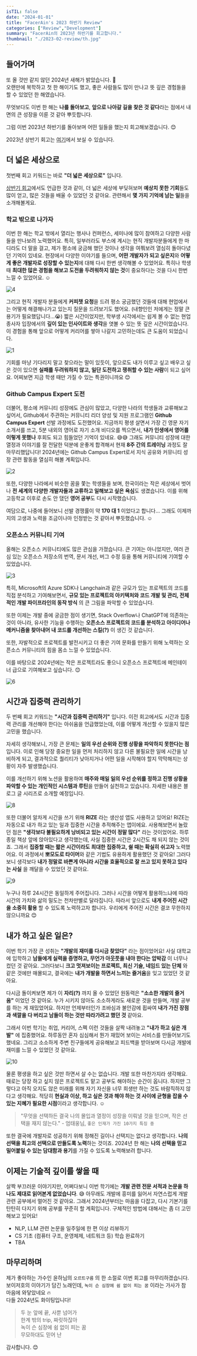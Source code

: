 ```yaml
---
isTIL: false
date: "2024-01-01"
title: "FacerAin's 2023 하반기 Review"
categories: ["Review","Development"]
summary: "FacerAin의 2023년 하반기를 회고합니다."
thumbnail: "./2023-02-review/th.jpg"
---
```


## 들어가며

또 올 것만 같지 않던 2024년 새해가 밝았습니다. 🥲  
오랜만에 복학하고 첫 한 해이기도 했고, 좋은 사람들도 많이 만나고 뜻 깊은 경험들을 할 수 있었던 한 해였습니다.  

무엇보다도 이번 한 해는 **나를 돌아보고**, **앞으로 나아갈 길을 찾은 것 같다**라는 점에서 내면의 큰 성장을 이룬 것 같아 뿌듯합니다.

그럼 이번 2023년 하반기를 돌아보며 어떤 일들을 했는지 회고해보겠습니다. 😊

2023년 상반기 회고는 [여기](https://facerain.github.io/2023-01-review/)에서 보실 수 있습니다.


## 더 넓은 세상으로
첫번째 회고 키워드는 바로 **"더 넓은 세상으로"** 입니다.  

[상반기 회고](https://facerain.github.io/2023-01-review/)에서도 언급한 것과 같이, 더 넓은 세상에 부딪혀보며 **예상치 못한 기회**들도 많이 얻고, 많은 것들을 배울 수 있었던 것 같아요. 관련해서 **몇 가지 기억에 남는 일**들을 소개해볼게요.

### 학교 밖으로 나가자
이번 한 해는 학교 밖에서 열리는 행사나 컨퍼런스, 세미나에 많이 참여하고 다양한 사람들을 만나보려 노력했어요. 특히, 일부러라도 부스에 계시는 현직 개발자분들에게 한 마디라도 더 말을 걸고, 제가 평소에 궁금해 했던 것이나 생각을 여쭤보려 열심히 돌아다녔던 기억이 있네요. 현장에서 다양한 이야기를 들으며, **어떤 개발자가 되고 싶은지**와 **어떻게 좋은 개발자로 성장할 수 있는지**에 대해 다시 한번 생각해볼 수 있었어요. 특히나 학생 때 **최대한 많은 경험을 해보고 도전을 두려워하지 않는 것**이 중요하다는 것을 다시 한번 느낄 수 있었어요. ☺️

![4](2023-02-review/4.jpg "학점과 뒤바꾼 세미나 참여의 흔적...")  

그리고 현직 개발자 분들에게 **커피챗 요청**을 드려 평소 궁금했던 것들에 대해 현업에서는 어떻게 해결해나가고 있는지 질문을 드려보기도 했어요. (내향인인 저에게는 정말 큰 용기가 필요했답니다...😭) 짧은 시간이었지만, 학부생 시각에서는 쉽게 볼 수 없는 현업 종사자 입장에서의 **깊이 있는 인사이트와 생각**을 엿볼 수 있는 뜻 깊은 시간이었습니다. 이 경험을 통해 앞으로 어떻게 커리어를 쌓아 나갈지 고민하는데도 큰 도움이 되었습니다.   

![1](2023-02-review/1.png "꼬꼬마 학부생의 커피챗 요청을 흔쾌히 받아주셔서 정말 감사했습니다. ☺️")


기회를 마냥 기다리지 말고 찾으라는 말이 있듯이, 앞으로도 내가 이루고 싶고 배우고 싶은 것이 있으면 **실패를 두려워하지 않고, 일단 도전하고 쟁취할 수 있는 사람**이 되고 싶어요. 어찌보면 지금 학생 때만 가질 수 있는 특권이니까요 😊

### Github Campus Expert 도전
더불어, 평소에 커뮤니티 성장에도 관심이 많았고, 다양한 나라의 학생들과 교류해보고 싶어서, Github에서 주관하는 커뮤니티 리더 양성 및 지원 프로그램인 **Github Campus Expert** 선발 과정에도 도전했어요. 지금까지 평생 살면서 가장 긴 영문 자기소개서를 쓰고, 5분 내외의 영어로 자기 소개 비디오를 찍으면서, **내가 인생에서 영어를 이렇게 못했나** 후회도 되고 힘들었던 기억이 있네요. 😅😅  그래도 커뮤니티 성장에 대한 열정과 이야기를 잘 전달한 덕분에 운좋게 합격해서 현재 **8주 간의 트레이닝** 과정도 잘 마무리했답니다! 2024년에는 Github Campus Expert로서 지식 공유와 커뮤니티 성장 관련 활동을 열심히 해볼 계획입니다.

![2](2023-02-review/2.png "Github Campus Expert 선발")  

또한, 다양한 나라에서 비슷한 꿈을 쫓는 학생들을 보며, 한국이라는 작은 세상에서 벗어나 **전 세계의 다양한 개발자들과 교류하고 일해보고 싶은 욕심**도 생겼습니다. 이를 위해 고등학교 이후로 손도 안 댔던 **영어 공부**도 다시 시작했습니다.

여담으로, 나중에 들어보니 선발 경쟁률이 약 **170 대 1** 이었다고 합니다... 그래도 이제까지의 고생과 노력을 조금이나마 인정받는 것 같아서 뿌듯했습니다. ☺️  

### 오픈소스 커뮤니티 기여
올해는 오픈소스 커뮤니티에도 많은 관심을 가졌습니다. 큰 기여는 아니었지만, 여러 관심 있는 오픈소스 저장소의 번역, 문서 개선, 버그 수정 등을 통해 커뮤니티에 기여할 수 있었습니다.

![3](2023-02-review/3.png "여러 오픈소스 프로젝트에 기웃거리고 배울 수 있었던 한 해")  

특히, Microsoft의 Azure SDK나 Langchain과 같은 규모가 있는 프로젝트의 코드를 직접 분석하고 기여해보면서, **규모 있는 프로젝트의 아키텍처와 코드 개발 및 관리, 전체적인 개발 파이프라인의 동작 방식** 의 큰 그림을 파악할 수 있었습니다.

또한 이제는 개발 중에 궁금한 점이 생기면, Stack Overflow나 ChatGPT에 의존하는 것이 아니라, 유사한 기능을 수행하는 **오픈소스 프로젝트의 코드를 분석하고 아이디어나 메커니즘을 찾아내어 내 코드를 개선하는 스킬(?)** 이 생긴 것 같습니다.

또한, 자발적으로 프로젝트를 발전시키고 더 좋은 기여 문화를 만들기 위해 노력하는 오픈소스 커뮤니티의 힘을 몸소 느낄 수 있었습니다.

이를 바탕으로 2024년에는 작은 프로젝트라도 좋으니 오픈소스 프로젝트에 메인테이너 급으로 기여해보고 싶습니다. 😊

![6](2023-02-review/6.png "주도적으로 번역 프로젝트도 수행해보고 있습니다!")  

## 시간과 집중력 관리하기
두 번째 회고 키워드는 **"시간과 집중력 관리하기"** 입니다. 이전 회고에서도 시간과 집중력 관리를 개선해야 한다는 아쉬움을 언급했었는데, 이를 어떻게 개선할 수 있을지 많은 고민을 했습니다.

자세히 생각해보니, 가장 큰 문제는 **일의 우선 순위와 진행 상황을 파악하지 못한다는 점**입니다. 이로 인해 당장 중요한 일을 먼저 처리하지 않고 다른 불필요한 일에 시간을 낭비하게 되고, 결과적으로 퀄리티가 낮아지거나 어떤 일을 시작해야 할지 막막해지는 상황이 자주 발생했습니다.

이를 개선하기 위해 노션을 활용하여 **매주와 매일 일의 우선 순위를 정하고 진행 상황을 파악할 수 있는 개인적인 시스템과 루틴**을 만들어 실천하고 있습니다. 자세한 내용은 블로그 글 시리즈로 소개할 예정입니다.

![8](2023-02-review/8.png "나만의 시간 관리 시스템을 만든 한 해!")  

또한 더불어 알차게 시간을 쓰기 위해 **RIZE** 라는 생산성 앱도 사용하고 있어요! RIZE는 자동으로 내가 하고 있는 일과 집중한 시간을 추적해주는 앱이에요. 사용해보면서 놀랐던 점은 **"생각보다 불필요하게 낭비되고 있는 시간이 정말 많다"** 라는 것이었어요. 하루 종일 책상 앞에 앉아있다고 생각했는데, 사실 집중한 시간은 2시간도 채 되지 않는 것이죠. 그래서 **집중할 때는 짧은 시간이라도 최대한 집중하고, 쉴 때는 확실히 쉬고자** 노력했어요. 이 과정에서 **뽀모도로 타이머**와 같은 기법도 유용하게 활용했던 것 같아요! 그러다보니 생각보다 **내가 정말로 바쁜게 아니라 시간을 효율적으로 잘 쓰고 있지 못하고 있다는 사실** 을 깨달을 수 있었던 것 같아요. 

![9](2023-02-review/9.png "RIZE를 활용한 집중한 시간 추적")  

누구나 하루 24시간은 동일하게 주어집니다. 그러나 시간을 어떻게 활용하느냐에 따라 시간의 가치와 삶의 밀도는 천차만별로 달라집니다. 따라서 앞으로도 **내게 주어진 시간을 소중히 활용** 할 수 있도록 노력하고자 합니다. 우리에게 주어진 시간은 결코 무한하지 않으니까요 😊

## 내가 하고 싶은 일은?
이번 학기 가장 큰 성취는 **"개발의 재미를 다시금 찾았다"** 라는 점이었어요! 사실 대학교에 입학하고 **남들에게 실력을 증명하고, 무언가 아웃풋을 내야 한다는 압박감** 이 너무나 컸던 것 같아요. 그러다보니 **크고 멋져보이는 프로젝트, 최신 기술, 네임드 있는 단체** 와 같은 것에만 매몰되고, 결국에는 **내가 개발을 하면서 느끼는 즐거움**을 잊고 있었던 것 같아요. 

다시금 돌이켜보면 제가 이 **자리(?)** 까지 올 수 있었던 원동력은 **"소소한 개발의 즐거움"** 이었던 것 같아요. 누가 시키지 않아도 소소하게라도 새로운 것을 만들며, 개발 공부를 하는 게 재밌었어요. 하지만 언제부터인가 조바심과 불안감에 휩싸여 **내가 가진 장점과 색깔을 다 버리고 남들이 하는 것만 따라가려고 했던 것** 같아요. 

그래서 이번 학기는 취업, 커리어, 스펙 이런 것들을 살짝 내려놓고 **"내가 하고 싶은 개발"** 에 집중했어요. 하루동안 혼자 심심해서 뭔가 재밌어 보이는 서비스를 만들어보기도 했네요. 그리고 소소하게 주변 친구들에게 공유해보고 피드백을 받아보며 다시금 개발에 재미를 느낄 수 있었던 것 같아요.   

![10](2023-02-review/10.png "그래도 나름 연말로 갈수록 점점 진해지는 잔디밭")  

물론 평생을 하고 싶은 것만 하면서 살 수는 없습니다. 개발 또한 마찬가지라 생각해요. 때로는 당장 하고 싶지 않은 프로젝트도 맡고 공부도 해야하는 순간이 옵니다. 하지만 그렇다고 아직 오지도 않은 미래를 위해 자기 자신을 너무 희생만 하는 것도 바람직하지 않다고 생각해요. 적당히 **현실과 이상, 하고 싶은 것과 해야 하는 것 사이에 균형을 잡을 수 있는 지혜가 필요한 시점**이라고 생각합니다. ☺️


> "무엇을 선택하든 결국 나의 몰입과 열정이 성장을 이뤄낼 것을 믿으며, 작은 선택을 재지 않는다." - 엄태웅님, `좋은 인재가 가진 10가지 특징 중`

또한 결국에 개발자로 성공하기 위해 정해진 길이나 선택지는 없다고 생각합니다. **나의 선택을 최고의 선택으로 만들도록 노력**하는 것이죠. 2024년 한 해는 **나의 선택을 믿고 밀어붙일 수 있는 담대함과 용기**를 가질 수 있도록 노력해보려 합니다.

## 이제는 기술적 깊이를 쌓을 때  

살짝 부끄러운 이야기지만, 어쩌다보니 이번 학기에는 **개발 관련 전문 서적과 논문을 하나도 제대로 읽어본게 없었습니다**. 😅 아무래도 개발에 흥미를 잃어서 자연스럽게 개발 관련 공부에서 멀어진 것 같아요. 그래서 2024년부터는 마음을 다잡고, 다시 기본기를 탄탄히 다지기 위해 공부를 꾸준히 할 계획입니다. 구체적인 방법에 대해서는 좀 더 고민해보고 있어요!
- NLP, LLM 관련 논문을 일주일에 한 편 이상 리뷰하기
- CS 기초 (컴퓨터 구조, 운영체제, 네트워크 등) 학습 완료하기
- TBA






## 마무리하며



제가 좋아하는 가수인 윤하님의 `오르트구름` 의 한 소절로 이번 회고를 마무리하겠습니다. 보이저호의 이야기가 담긴 노래인데, `녹이 슨 심장에 쉼 없이 피는 꿈` 이라는 가사가 참 마음에 와닿았네요 🔥  
다들 2024년도 화이팅입니다!

> 두 눈 앞에 끝, 사뿐 넘어가   
> 한계 밖의 trip, 짜릿하잖아  
> 녹이 슨 심장에 쉼 없이 피는 꿈  
> 무모하대도 믿어 난


감사합니다. 😊


